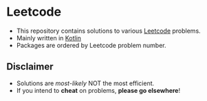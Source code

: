 # Leetcode

- This repository contains solutions to various [Leetcode](https://leetcode.com/) problems.
- Mainly written in [Kotlin](https://kotlinlang.org/)
- Packages are ordered by Leetcode problem number.

## Disclaimer
- Solutions are _most-likely_ NOT the most efficient.
- If you intend to **cheat** on problems, **please go elsewhere**!